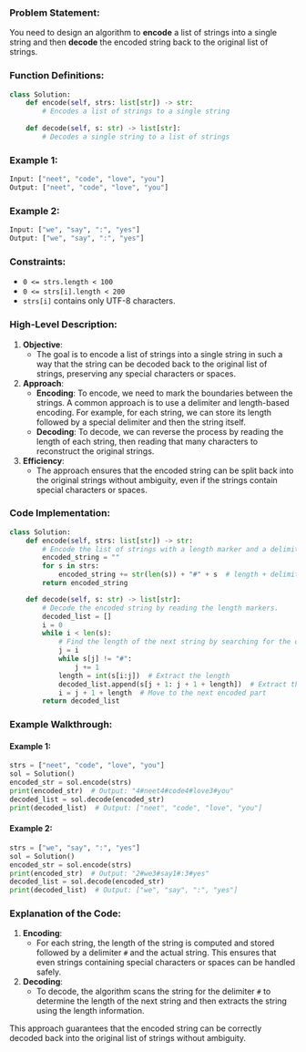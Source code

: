 ### Problem Statement:
You need to design an algorithm to **encode** a list of strings into a single string and then **decode** the encoded string back to the original list of strings.

### Function Definitions:
```python
class Solution:
    def encode(self, strs: list[str]) -> str:
        # Encodes a list of strings to a single string
    
    def decode(self, s: str) -> list[str]:
        # Decodes a single string to a list of strings
```

### Example 1:
```python
Input: ["neet", "code", "love", "you"]
Output: ["neet", "code", "love", "you"]
```

### Example 2:
```python
Input: ["we", "say", ":", "yes"]
Output: ["we", "say", ":", "yes"]
```

### Constraints:
- `0 <= strs.length < 100`
- `0 <= strs[i].length < 200`
- `strs[i]` contains only UTF-8 characters.

### High-Level Description:
1. **Objective**:
   - The goal is to encode a list of strings into a single string in such a way that the string can be decoded back to the original list of strings, preserving any special characters or spaces.
2. **Approach**:
   - **Encoding**: To encode, we need to mark the boundaries between the strings. A common approach is to use a delimiter and length-based encoding. For example, for each string, we can store its length followed by a special delimiter and then the string itself.
   - **Decoding**: To decode, we can reverse the process by reading the length of each string, then reading that many characters to reconstruct the original strings.
3. **Efficiency**:
   - The approach ensures that the encoded string can be split back into the original strings without ambiguity, even if the strings contain special characters or spaces.

### Code Implementation:

```python
class Solution:
    def encode(self, strs: list[str]) -> str:
        # Encode the list of strings with a length marker and a delimiter.
        encoded_string = ""
        for s in strs:
            encoded_string += str(len(s)) + "#" + s  # length + delimiter + string
        return encoded_string

    def decode(self, s: str) -> list[str]:
        # Decode the encoded string by reading the length markers.
        decoded_list = []
        i = 0
        while i < len(s):
            # Find the length of the next string by searching for the delimiter '#'
            j = i
            while s[j] != "#":
                j += 1
            length = int(s[i:j])  # Extract the length
            decoded_list.append(s[j + 1: j + 1 + length])  # Extract the string using the length
            i = j + 1 + length  # Move to the next encoded part
        return decoded_list
```

### Example Walkthrough:

#### Example 1:
```python
strs = ["neet", "code", "love", "you"]
sol = Solution()
encoded_str = sol.encode(strs)
print(encoded_str)  # Output: "4#neet4#code4#love3#you"
decoded_list = sol.decode(encoded_str)
print(decoded_list)  # Output: ["neet", "code", "love", "you"]
```

#### Example 2:
```python
strs = ["we", "say", ":", "yes"]
sol = Solution()
encoded_str = sol.encode(strs)
print(encoded_str)  # Output: "2#we3#say1#:3#yes"
decoded_list = sol.decode(encoded_str)
print(decoded_list)  # Output: ["we", "say", ":", "yes"]
```

### Explanation of the Code:
1. **Encoding**:
   - For each string, the length of the string is computed and stored followed by a delimiter `#` and the actual string. This ensures that even strings containing special characters or spaces can be handled safely.
2. **Decoding**:
   - To decode, the algorithm scans the string for the delimiter `#` to determine the length of the next string and then extracts the string using the length information.

This approach guarantees that the encoded string can be correctly decoded back into the original list of strings without ambiguity.

